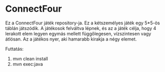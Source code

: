 ConnectFour
===========

Ez a ConnectFour játék repository-ja. Ez a kétszemélyes játék egy 5*5-ös táblán játszódik. A játékosok felváltva lépnek, és az a játék célja, hogy 4 lerakott elem legyen egymás mellett függőlegesen, vízszintesen vagy átlósan. Az a játékos nyer, aki hamarabb kirakja a négy elemet.

Futtatás:
1.    mvn clean install
2.    mvn exec:java

